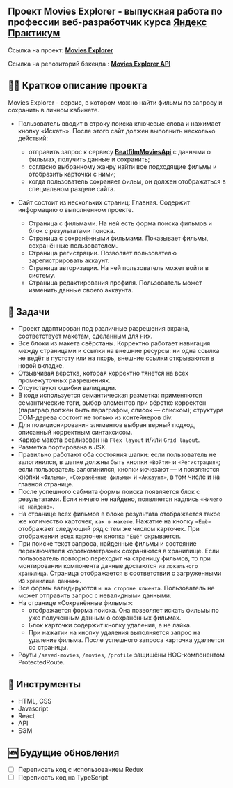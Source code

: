 ## Проект Movies Explorer - выпускная работа по профессии веб-разработчик курса [Яндекс Практикум](https://praktikum.yandex.ru "Яндекс Практикум")

Ссылка на проект: **[Movies Explorer](https://movies-explorer-frontend-kappa.vercel.app/)**

Ссылка на репозиторий бэкенда : **[Movies Explorer API](https://github.com/alraskalov/movies-explorer-api)**

## ✍🏻 Краткое описание проекта

Movies Explorer - сервис, в котором можно найти фильмы по запросу и сохранить в личном кабинете.

- Пользователь вводит в строку поиска ключевые слова и нажимает кнопку «Искать». После этого сайт должен выполнить несколько действий:

  - отправить запрос к сервису **[BeatfilmMoviesApi](https://api.nomoreparties.co/beatfilm-movies)** с данными о фильмах, получить данные и сохранить;
  - согласно выбранному жанру найти все подходящие фильмы и отобразить карточки с ними;
  - когда пользователь сохраняет фильм, он должен отображаться в специальном разделе сайта.

- Сайт состоит из нескольких страниц:
  Главная. Содержит информацию о выполненном проекте.
  - Страница с фильмами. На ней есть форма поиска фильмов и блок с результатами поиска.
  - Страница с сохранёнными фильмами. Показывает фильмы, сохранённые пользователем.
  - Страница регистрации. Позволяет пользователю зарегистрировать аккаунт.
  - Страница авторизации. На ней пользователь может войти в систему.
  - Страница редактирования профиля. Пользователь может изменить данные своего аккаунта.

## 📖 Задачи

- Проект адаптирован под различные разрешения экрана, соответствует макетам, сделанным для них.
- Все блоки из макета свёрстаны. Корректно работает навигация между страницами и ссылки на внешние ресурсы: ни одна ссылка не ведёт в пустоту или на якорь, внешние ссылки открываются в новой вкладке.
- Отзывчивая вёрстка, которая корректно тянется на всех промежуточных разрешениях.
- Отсутствуют ошибки валидации.
- В коде используется семантическая разметка: применяются семантические теги, выбор элементов при вёрстке корректен (параграф должен быть параграфом, список — списком); структура DOM-дерева состоит не только из контейнеров div.
- Для позиционирования элементов выбран верный подход, описанный корректным синтаксисом.
- Каркас макета реализован на `Flex layout` и/или `Grid layout`.
- Разметка портирована в JSX.
- Правильно работают оба состояния шапки: если пользователь не залогинился, в шапке должны быть кнопки `«Войти»` и `«Регистрация»`; если пользователь залогинился, кнопки исчезают — и появляются кнопки `«Фильмы»`, `«Сохранённые фильмы»` и `«Аккаунт»`, в том числе и на главной странице.
- После успешного сабмита формы поиска появляется блок с результатами. Если ничего не найдено, появляется надпись `«Ничего не найдено»`.
- На странице всех фильмов в блоке результата отображается такое же количество карточек, `как в макете`. Нажатие на кнопку `«Ещё»` отображает следующий ряд с тем же числом карточек. При отображении всех карточек кнопка `"Ещё"` скрывается.
- При поиске текст запроса, найденные фильмы и состояние переключателя короткометражек сохраняются в хранилище. Если пользователь повторно переходит на страницу фильмов, то при монтировании компонента данные достаются из `локального хранилища`. Страница отображается в соответствии с загруженными из `хранилища данными`.
- Все формы валидируются `и на стороне клиента`. Пользователь не может отправить запрос с невалидными данными.
- На странице «Сохранённые фильмы»:
  - отображается форма поиска. Она позволяет искать фильмы по уже полученным данным о сохранённых фильмах.
  - Блок карточки содержит кнопку удаления, а не лайка.
  - При нажатии на кнопку удаления выполняется запрос на удаление фильма. После успешного запроса карточка удаляется со страницы.
- Роуты `/saved-movies`, `/movies`, `/profile` защищёны HOC-компонентом ProtectedRoute.

## 🧰 Инструменты

- HTML, CSS
- Javascript
- React
- API
- БЭМ

## 🆕 Будущие обновления

- [ ] Переписать код с использованием Redux
- [ ] Переписать код на TypeScript
